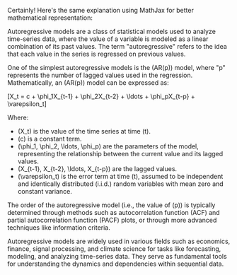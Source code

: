 Certainly! Here's the same explanation using MathJax for better mathematical representation:

Autoregressive models are a class of statistical models used to analyze time-series data, where the value of a variable is modeled as a linear combination of its past values. The term "autoregressive" refers to the idea that each value in the series is regressed on previous values.

One of the simplest autoregressive models is the \(AR(p)\) model, where "p" represents the number of lagged values used in the regression. Mathematically, an \(AR(p)\) model can be expressed as:

\[X_t = c + \phi_1X_{t-1} + \phi_2X_{t-2} + \ldots + \phi_pX_{t-p} + \varepsilon_t\]

Where:
- \(X_t\) is the value of the time series at time \(t\).
- \(c\) is a constant term.
- \(\phi_1, \phi_2, \ldots, \phi_p\) are the parameters of the model, representing the relationship between the current value and its lagged values.
- \(X_{t-1}, X_{t-2}, \ldots, X_{t-p}\) are the lagged values.
- \(\varepsilon_t\) is the error term at time \(t\), assumed to be independent and identically distributed (i.i.d.) random variables with mean zero and constant variance.

The order of the autoregressive model (i.e., the value of \(p\)) is typically determined through methods such as autocorrelation function (ACF) and partial autocorrelation function (PACF) plots, or through more advanced techniques like information criteria.

Autoregressive models are widely used in various fields such as economics, finance, signal processing, and climate science for tasks like forecasting, modeling, and analyzing time-series data. They serve as fundamental tools for understanding the dynamics and dependencies within sequential data.